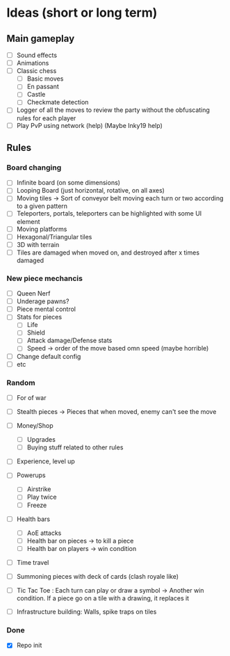 # Ideas (short or long term)

## Main gameplay
- [ ] Sound effects
- [ ] Animations
- [ ] Classic chess
  - [ ] Basic moves
  - [ ] En passant
  - [ ] Castle
  - [ ] Checkmate detection
- [ ] Logger of all the moves to review the party without the obfuscating rules for each player
- [ ] Play PvP using network (help) (Maybe Inky19 help)

## Rules
### Board changing
- [ ] Infinite board (on some dimensions)
- [ ] Looping Board (just horizontal, rotative, on all axes)
- [ ] Moving tiles -> Sort of conveyor belt moving each turn or two according to a given pattern
- [ ] Teleporters, portals, teleporters can be highlighted with some UI element
- [ ] Moving platforms
- [ ] Hexagonal/Triangular tiles
- [ ] 3D with terrain
- [ ] Tiles are damaged when moved on, and destroyed after x times damaged

### New piece mechancis
- [ ] Queen Nerf
- [ ] Underage pawns?
- [ ] Piece mental control
- [ ] Stats for pieces
  - [ ] Life
  - [ ] Shield
  - [ ] Attack damage/Defense stats
  - [ ] Speed -> order of the move based omn speed (maybe horrible)
- [ ] Change default config
- [ ] etc

### Random
- [ ] For of war
- [ ] Stealth pieces -> Pieces that when moved, enemy can't see the move
- [ ] Money/Shop
  - [ ] Upgrades
  - [ ] Buying stuff related to other rules
- [ ] Experience, level up
- [ ] Powerups
  - [ ] Airstrike
  - [ ] Play twice
  - [ ] Freeze
- [ ] Health bars
  - [ ] AoE attacks
  - [ ] Health bar on pieces -> to kill a piece
  - [ ] Health bar on players -> win condition
- [ ] Time travel
- [ ] Summoning pieces with deck of cards (clash royale like)
- [ ] Tic Tac Toe : Each turn can play or draw a symbol -> Another win condition. If a piece go on a tile with a drawing, it replaces it
- [ ] Infrastructure building: Walls, spike traps on tiles


### Done
- [x] Repo init

